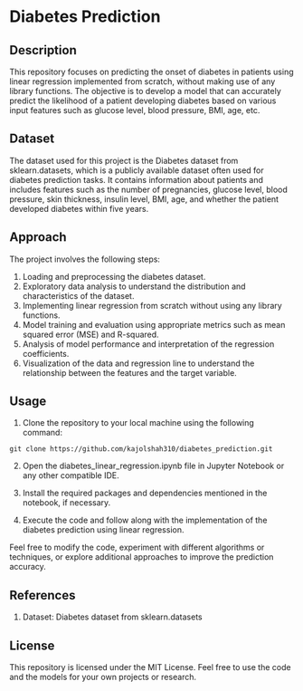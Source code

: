 # Diabetes Prediction

## Description
This repository focuses on predicting the onset of diabetes in patients using linear regression implemented from scratch, without making use of any library functions. The objective is to develop a model that can accurately predict the likelihood of a patient developing diabetes based on various input features such as glucose level, blood pressure, BMI, age, etc.

## Dataset
The dataset used for this project is the Diabetes dataset from sklearn.datasets, which is a publicly available dataset often used for diabetes prediction tasks. It contains information about patients and includes features such as the number of pregnancies, glucose level, blood pressure, skin thickness, insulin level, BMI, age, and whether the patient developed diabetes within five years. 

## Approach
The project involves the following steps:
1. Loading and preprocessing the diabetes dataset.
2. Exploratory data analysis to understand the distribution and characteristics of the dataset.
3. Implementing linear regression from scratch without using any library functions.
4. Model training and evaluation using appropriate metrics such as mean squared error (MSE) and R-squared.
5. Analysis of model performance and interpretation of the regression coefficients.
6. Visualization of the data and regression line to understand the relationship between the features and the target variable.

## Usage
1) Clone the repository to your local machine using the following command:
```
git clone https://github.com/kajolshah310/diabetes_prediction.git
```
2) Open the diabetes_linear_regression.ipynb file in Jupyter Notebook or any other compatible IDE.

3) Install the required packages and dependencies mentioned in the notebook, if necessary.

4) Execute the code and follow along with the implementation of the diabetes prediction using linear regression.

Feel free to modify the code, experiment with different algorithms or techniques, or explore additional approaches to improve the prediction accuracy.

## References
1) Dataset: Diabetes dataset from sklearn.datasets


## License
This repository is licensed under the MIT License. Feel free to use the code and the models for your own projects or research.

